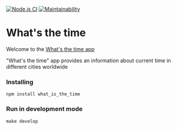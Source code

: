 [![Node.js CI](https://github.com/SuchkovSergey/whats-the-time/actions/workflows/nodejs.yml/badge.svg)](https://github.com/SuchkovSergey/whats-the-time/actions/workflows/nodejs.yml)
[![Maintainability](https://api.codeclimate.com/v1/badges/3f9a1777f0f474a93603/maintainability)](https://codeclimate.com/github/Sergey89274291549/frontend-training-lvl1/maintainability)

# What's the time

Welcome to the [What's the time app](https://frontend-training-lvl1.vercel.app/)

"What's the time" app provides an information about current time in different cities
worldwide

### Installing

```
npm install what_is_the_time
```

### Run in development mode

```
make develop
```
